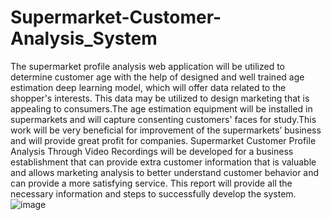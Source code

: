 # Supermarket-Customer-Analysis_System
  The supermarket profile analysis web application will be utilized to determine customer age with the help of designed and well trained age estimation deep learning model, which will offer data related to the shopper's interests. This data may be utilized to design marketing that is appealing to consumers.The age estimation equipment will be installed in supermarkets and will capture consenting customers' faces for study.This work will be very beneficial for improvement of the supermarkets’ business and will provide great profit for companies.
	Supermarket Customer Profile Analysis Through Video Recordings will be developed for a business establishment that can provide extra customer information that is valuable and allows marketing analysis to better understand customer behavior and can provide a more satisfying service. This report will provide all the necessary information and steps to successfully develop the system.
![image](https://github.com/armancss/Supermarket-Customer-Analysis-System/assets/102596845/c3009ea7-48d6-4014-96c0-d6e48f3daac9)


